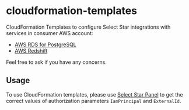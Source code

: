 # cloudformation-templates

CloudFormation Templates to configure Select Star integrations with services in consumer AWS account:

* [AWS RDS for PostgreSQL](./rds-for-postgresql/)
* [AWS Redshift](./redshift/)

Feel free to ask if you have any concerns.

## Usage

To use CloudFormation templates, please use [Select Star Panel](https://app.selectstar.com/) to get the correct values of authorization parameters `IamPrincipal` and `ExternalId`.
